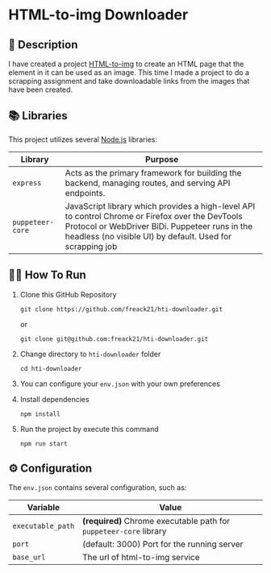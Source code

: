 # HTML-to-img Downloader

## 📑 Description

I have created a project [HTML-to-img](https://github.com/freack21/html-to-img) to create an HTML page that the element in it can be used as an image. This time I made a project to do a scrapping assignment and take downloadable links from the images that have been created.

## 📚 Libraries

This project utilizes several [Node.js](https://nodejs.org/en) libraries:

| Library          | Purpose                                                                                                                                                                                                         |
| ---------------- | --------------------------------------------------------------------------------------------------------------------------------------------------------------------------------------------------------------- |
| `express`        | Acts as the primary framework for building the backend, managing routes, and serving API endpoints.                                                                                                             |
| `puppeteer-core` | JavaScript library which provides a high-level API to control Chrome or Firefox over the DevTools Protocol or WebDriver BiDi. Puppeteer runs in the headless (no visible UI) by default. Used for scrapping job |

## 🏃‍➡️ How To Run

1. Clone this GitHub Repository

   ```https
   git clone https://github.com/freack21/hti-downloader.git
   ```

   or

   ```ssh
   git clone git@github.com:freack21/hti-downloader.git
   ```

2. Change directory to `hti-downloader` folder

   ```
   cd hti-downloader
   ```

3. You can configure your `env.json` with your own preferences

4. Install dependencies

   ```
   npm install
   ```

5. Run the project by execute this command

   ```
   npm run start
   ```

## ⚙️ Configuration

The `env.json` contains several configuration, such as:

| Variable          | Value                                                              |
| ----------------- | ------------------------------------------------------------------ |
| `executable_path` | **(required)** Chrome executable path for `puppeteer-core` library |
| `port`            | (default: 3000) Port for the running server                        |
| `base_url`        | The url of html-to-img service                                     |
